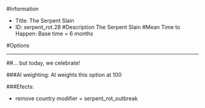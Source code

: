 #Information
 - Title: The Serpent Slain
 - ID: serpent_rot.28
#Description
The Serpent Slain
#Mean Time to Happen:
Base time = 6 months

#Options

___
##... but today, we celebrate!

###AI weighting:
AI weights this option at 100


###Efects:<ul><li>remove country modifier = serpent_rot_outbreak</li></ul>
